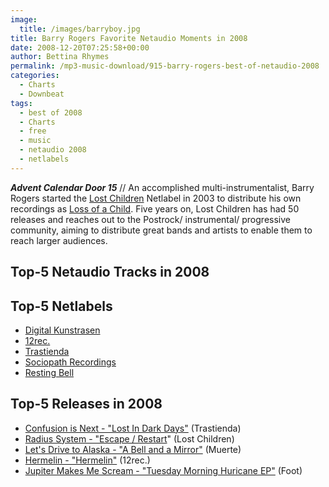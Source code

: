 ```yaml
---
image:
  title: /images/barryboy.jpg
title: Barry Rogers Favorite Netaudio Moments in 2008
date: 2008-12-20T07:25:58+00:00
author: Bettina Rhymes
permalink: /mp3-music-download/915-barry-rogers-best-of-netaudio-2008
categories:
  - Charts
  - Downbeat
tags:
  - best of 2008
  - Charts
  - free
  - music
  - netaudio 2008
  - netlabels
---
```

***Advent Calendar Door 15*** // An accomplished multi-instrumentalist, Barry Rogers started the [Lost Children](http://lostchildrennetlabel.wordpress.com/) Netlabel in 2003 to distribute his own recordings as [Loss of a Child](http://www.myspace.com/lossofachild). Five years on, Lost Children has had 50 releases and reaches out to the Postrock/ instrumental/ progressive community, aiming to distribute great bands and artists to enable them to reach larger audiences.<!--more-->

## Top-5 Netaudio Tracks in 2008

## Top-5 Netlabels

  * [Digital Kunstrasen](http://www.digitalkunstrasen.net/kunstrasen/)
  * [12rec.](http://www.12rec.net)
  * [Trastienda](http://trastienda.org/)
  * [Sociopath Recordings](http://sociopathrecordings.googlepages.com/)
  * [Resting Bell](http://www.restingbell.net)

## Top-5 Releases in 2008

  * [Confusion is Next - "Lost In Dark Days"](http://www.archive.org/details/trastienda0042) (Trastienda)
  * [Radius System - "Escape / Restart](http://www.archive.org/details/LostChildren046)" (Lost Children)
  * [Let's Drive to Alaska - "A Bell and a Mirror"](http://www.archive.org/details/muerte013) (Muerte)
  * [Hermelin - "Hermelin"](http://www.archive.org/details/12rec.049) (12rec.)
  * [Jupiter Makes Me Scream - "Tuesday Morning Huricane EP"](http://www.archive.org/details/foot081) (Foot)